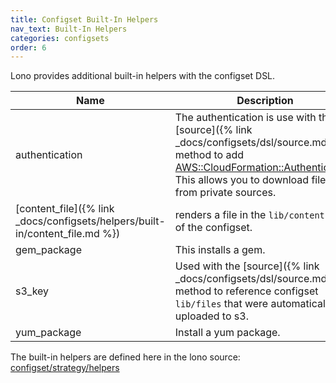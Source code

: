 ```yaml
---
title: Configset Built-In Helpers
nav_text: Built-In Helpers
categories: configsets
order: 6
---
```


Lono provides additional built-in helpers with the configset DSL.

Name | Description
--- | ---
authentication | The authentication is use with the [source]({% link _docs/configsets/dsl/source.md %}) method to add [AWS::CloudFormation::Authentication](https://docs.aws.amazon.com/AWSCloudFormation/latest/UserGuide/aws-resource-authentication.html). This allows you to download files from  private sources.
[content_file]({% link _docs/configsets/helpers/built-in/content_file.md %}) | renders a file in the `lib/content` folder of the configset.
gem_package | This installs a gem.
s3_key | Used with the [source]({% link _docs/configsets/dsl/source.md %}) method to reference configset `lib/files` that were automatically uploaded to s3.
yum_package | Install a yum package.

The built-in helpers are defined here in the lono source: [configset/strategy/helpers](https://github.com/boltops-tools/lono/tree/master/lib/lono/configset/strategy/helpers)


